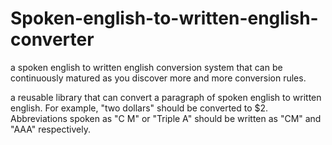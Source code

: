 # Spoken-english-to-written-english-converter


a spoken english to written english conversion system that can be continuously matured as you discover more and more conversion rules.

a reusable library that can convert a paragraph of spoken english to written english. For example, "two dollars" should be converted to $2. Abbreviations spoken as "C M" or "Triple A" should be written as "CM" and "AAA" respectively.

